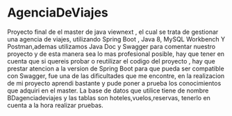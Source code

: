 # AgenciaDeViajes
Proyecto final de el master de java viewnext , el cual se trata de gestionar una agencia de viajes, utilizando Spring Boot , Java 8, MySQL Workbench Y Postman,ademas utilizamos Java Doc y Swagger para comentar nuestro proyecto y de esta manera sea lo mas profesional posible, hay que tener en cuenta que si quereis probar o reutilizar el codigo del proyecto , hay que prestar atencion a la version de Spring Boot para que pueda ser compatible con Swagger, fue una de las dificultades que me encontre, en la realizacion de mi proyecto aprendi bastante y pude poner a prueba los conocimientos que adquiri en el master.
La base de datos que utilice tiene de nombre BDagenciadeviajes y las tablas son hoteles,vuelos,reservas, tenerlo en cuenta a la hora realizar pruebas.
